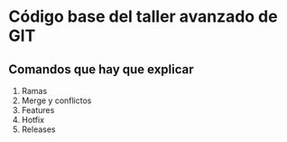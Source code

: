 # Código base del taller avanzado de GIT

## Comandos que hay que explicar

1. Ramas
2. Merge y conflictos
3. Features
4. Hotfix
5. Releases
